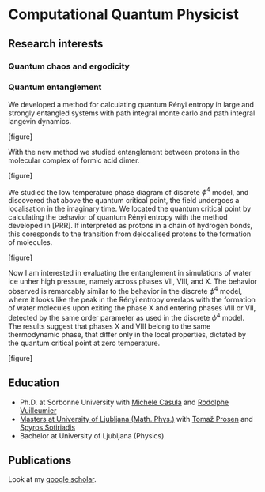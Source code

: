 # Computational Quantum Physicist




## Research interests

### Quantum chaos and ergodicity


### Quantum entanglement

We developed a method for calculating quantum Rényi entropy in large and strongly entangled systems with path integral monte carlo and path integral langevin dynamics. 

[figure]

With the new method we studied entanglement between protons in the molecular complex of formic acid dimer. 

[figure]

We studied the low temperature phase diagram of discrete $`\phi^4`$ model, and discovered that above the quantum critical point, the field undergoes a localisation in the imaginary time. We located the quantum critical point by calculating the behavior of quantum Rényi entropy with the method developed in [PRR]. 
If interpreted as protons in a chain of hydrogen bonds, this coresponds to the transition from delocalised protons to the formation of molecules. 

[figure]

Now I am interested in evaluating the entanglement in simulations of water ice unher high pressure, namely across phases VII, VIII, and X. The behavior observed is remarcably similar to the behavior in the discrete $`\phi^4`$ model, where it looks like the peak in the Rényi entropy overlaps with the formation of water molecules upon exiting the phase X and entering phases VIII or VII, detected by the same order parameter as used in the discrete $`\phi^4`$ model. The results suggest that phases X and VIII belong to the same thermodynamic phase, that differ only in the local properties, dictated by the quantum critical point at zero temperature.

[figure]


## Education
- Ph.D. at Sorbonne University with [Michele Casula](http://www-ext.impmc.upmc.fr/~casula/) and [Rodolphe Vuilleumier](https://scholar.google.com/citations?user=kmAqQqMAAAAJ&hl=en)
- [Masters at University of Ljubljana (Math. Phys.)](https://repozitorij.uni-lj.si/IzpisGradiva.php?id=117645&lang=eng) with [Tomaž Prosen](https://chaos.fmf.uni-lj.si/members/professor-tomaz-prosen/) and [Spyros Sotiriadis](https://www.physics.uoc.gr/en/faculty/s.sotiriadis)
- Bachelor at University of Ljubljana (Physics)

## Publications
Look at my [google scholar](https://scholar.google.com/citations?user=OPxh1gMAAAAJ&hl=en).


